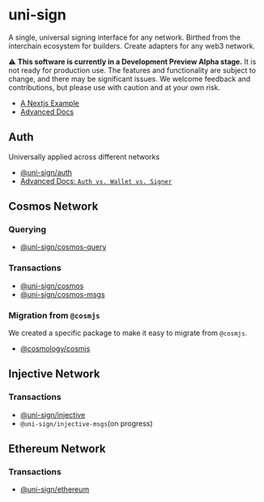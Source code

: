 # uni-sign

A single, universal signing interface for any network. Birthed from the interchain ecosystem for builders. Create adapters for any web3 network.

⚠️ **This software is currently in a Development Preview Alpha stage.** It is not ready for production use. The features and functionality are subject to change, and there may be significant issues. We welcome feedback and contributions, but please use with caution and at your own risk.

- [A Nextjs Example](https://github.com/cosmology-tech/uni-sign-example)
- [Advanced Docs](/docs/)

## Auth

Universally applied across different networks

- [@uni-sign/auth](/packages/auth/README.md)
- [Advanced Docs: `Auth vs. Wallet vs. Signer`](/docs/auth-wallet-signer.md)

## Cosmos Network

### Querying

- [@uni-sign/cosmos-query](/networks/cosmos-query/README.md)
  
### Transactions

- [@uni-sign/cosmos](/networks/cosmos/README.md)
- [@uni-sign/cosmos-msgs](/networks/cosmos-msgs/README.md)

### Migration from `@cosmjs`

We created a specific package to make it easy to migrate from `@cosmjs`.

- [@cosmology/cosmjs](/networks/cosmjs/README.md)

## Injective Network

### Transactions

- [@uni-sign/injective](/networks/injective/README.md)
- `@uni-sign/injective-msgs`(on progress)

## Ethereum Network

### Transactions

- [@uni-sign/ethereum](/networks/ethereum/README.md)
